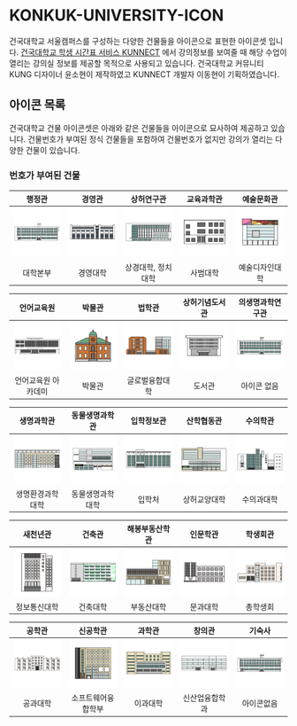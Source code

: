 # KONKUK-UNIVERSITY-ICON
건국대학교 서울캠퍼스를 구성하는 다양한 건물들을 아이콘으로 표현한 아이콘셋 입니다. [건국대학교 학생 시간표 서비스 KUNNECT](https://www.kunnect.net) 에서 강의정보를 보여줄 때 해당 수업이 열리는 강의실 정보를 제공할 목적으로 사용되고 있습니다. 건국대학교 커뮤니티 KUNG 디자이너 윤소현이 제작하였고 KUNNECT 개발자 이동현이 기획하였습니다.  

## 아이콘 목록
건국대학교 건물 아이콘셋은 아래와 같은 건물들을 아이콘으로 묘사하여 제공하고 있습니다. 건물번호가 부여된 정식 건물들을 포함하여 건물번호가 없지만 강의가 열리는 다양한 건물이 있습니다.

### 번호가 부여된 건물
| 행정관 | 경영관 | 상허연구관 | 교육과학관 | 예술문화관 |
| :---: | :---: | :---: | :---: | :---: |
| ![building](https://github.com/dlehdanakf/KONKUK-UNIVERSITY-ICON/blob/master/PNG/main.png?raw=true) | ![building](https://github.com/dlehdanakf/KONKUK-UNIVERSITY-ICON/blob/master/PNG/business.png?raw=true) | ![building](https://github.com/dlehdanakf/KONKUK-UNIVERSITY-ICON/blob/master/PNG/commerce.png?raw=true) | ![building](https://github.com/dlehdanakf/KONKUK-UNIVERSITY-ICON/blob/master/PNG/teaching.png?raw=true) | ![building](https://github.com/dlehdanakf/KONKUK-UNIVERSITY-ICON/blob/master/PNG/art.png?raw=true) |
| 대학본부 | 경영대학 | 상경대학, 정치대학 | 사범대학 | 예술디자인대학 |

| 언어교육원 | 박물관  | 법학관 | 상허기념도서관 | 의생명과학연구관 |
| :--: | :--: | :--: | :--: | :--: |
| ![building](https://github.com/dlehdanakf/KONKUK-UNIVERSITY-ICON/blob/master/PNG/accademy.png?raw=true) | ![building](https://github.com/dlehdanakf/KONKUK-UNIVERSITY-ICON/blob/master/PNG/museum.png?raw=true) | ![building](https://github.com/dlehdanakf/KONKUK-UNIVERSITY-ICON/blob/master/PNG/law.png?raw=true) | ![building](https://github.com/dlehdanakf/KONKUK-UNIVERSITY-ICON/blob/master/PNG/library.png?raw=true) | ![building](https://github.com/dlehdanakf/KONKUK-UNIVERSITY-ICON/blob/master/PNG/main.png?raw=true) |
| 언어교육원 아카데미 | 박물관 | 글로벌융합대학 | 도서관 | 아이콘 없음 |

| 생명과학관 | 동물생명과학관  | 입학정보관 | 산학협동관 | 수의학관 |
| :--: | :--: | :--: | :--: | :--: |
| ![building](https://github.com/dlehdanakf/KONKUK-UNIVERSITY-ICON/blob/master/PNG/environment.png?raw=true) | ![building](https://github.com/dlehdanakf/KONKUK-UNIVERSITY-ICON/blob/master/PNG/animal.png?raw=true) | ![building](https://github.com/dlehdanakf/KONKUK-UNIVERSITY-ICON/blob/master/PNG/admission.png?raw=true) | ![building](https://github.com/dlehdanakf/KONKUK-UNIVERSITY-ICON/blob/master/PNG/industry.png?raw=true) | ![building](https://github.com/dlehdanakf/KONKUK-UNIVERSITY-ICON/blob/master/PNG/pethospital.png?raw=true) |
| 생명환경과학대학 | 동물생명과학대학 | 입학처 | 상허교양대학 | 수의과대학 |

| 새천년관 | 건축관  | 해봉부동산학관 | 인문학관 | 학생회관 |
| :--: | :--: | :--: | :--: | :--: |
| ![building](https://github.com/dlehdanakf/KONKUK-UNIVERSITY-ICON/blob/master/PNG/newmillenium.png?raw=true) | ![building](https://github.com/dlehdanakf/KONKUK-UNIVERSITY-ICON/blob/master/PNG/architecture.png?raw=true) | ![building](https://github.com/dlehdanakf/KONKUK-UNIVERSITY-ICON/blob/master/PNG/realestate.png?raw=true) | ![building](https://github.com/dlehdanakf/KONKUK-UNIVERSITY-ICON/blob/master/PNG/literature.png?raw=true) | ![building](https://github.com/dlehdanakf/KONKUK-UNIVERSITY-ICON/blob/master/PNG/student_council.png?raw=true) |
| 정보통신대학 | 건축대학 | 부동산대학 | 문과대학 | 총학생회 |

| 공학관 | 신공학관  | 과학관 | 창의관 | 기숙사 |
| :--: | :--: | :--: | :--: | :--: |
| ![building](https://github.com/dlehdanakf/KONKUK-UNIVERSITY-ICON/blob/master/PNG/engineering.png?raw=true) | ![building](https://github.com/dlehdanakf/KONKUK-UNIVERSITY-ICON/blob/master/PNG/new_engineering.png?raw=true) | ![building](https://github.com/dlehdanakf/KONKUK-UNIVERSITY-ICON/blob/master/PNG/science.png?raw=true) | ![building](https://github.com/dlehdanakf/KONKUK-UNIVERSITY-ICON/blob/master/PNG/rotc.png?raw=true) | ![building](https://github.com/dlehdanakf/KONKUK-UNIVERSITY-ICON/blob/master/PNG/main.png?raw=true) |
| 공과대학 | 소프트웨어융합학부 | 이과대학 | 신산업융합학과 | 아이콘없음 |